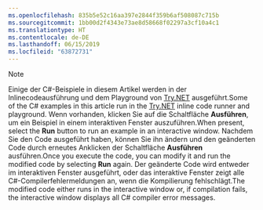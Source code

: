 ```yaml
---
ms.openlocfilehash: 835b5e52c16aa397e2844f359b6af508087c715b
ms.sourcegitcommit: 1bb00d2f4343e73ae8d58668f02297a3cf10a4c1
ms.translationtype: HT
ms.contentlocale: de-DE
ms.lasthandoff: 06/15/2019
ms.locfileid: "63872731"
---
```


> [!NOTE]
> <span data-ttu-id="5fe54-101">Einige der C#-Beispiele in diesem Artikel werden in der Inlinecodeausführung und dem Playground von [Try.NET](https://try.dot.net) ausgeführt.</span><span class="sxs-lookup"><span data-stu-id="5fe54-101">Some of the C# examples in this article run in the [Try.NET](https://try.dot.net) inline code runner and playground.</span></span> <span data-ttu-id="5fe54-102">Wenn vorhanden, klicken Sie auf die Schaltfläche **Ausführen**, um ein Beispiel in einem interaktiven Fenster auszuführen.</span><span class="sxs-lookup"><span data-stu-id="5fe54-102">When present, select the **Run** button to run an example in an interactive window.</span></span> <span data-ttu-id="5fe54-103">Nachdem Sie den Code ausgeführt haben, können Sie ihn ändern und den geänderten Code durch erneutes Anklicken der Schaltfläche **Ausführen** ausführen.</span><span class="sxs-lookup"><span data-stu-id="5fe54-103">Once you execute the code, you can modify it and run the modified code by selecting **Run** again.</span></span> <span data-ttu-id="5fe54-104">Der geänderte Code wird entweder im interaktiven Fenster ausgeführt, oder das interaktive Fenster zeigt alle C#-Compilerfehlermeldungen an, wenn die Kompilierung fehlschlägt.</span><span class="sxs-lookup"><span data-stu-id="5fe54-104">The modified code either runs in the interactive window or, if compilation fails, the interactive window displays all C# compiler error messages.</span></span>  